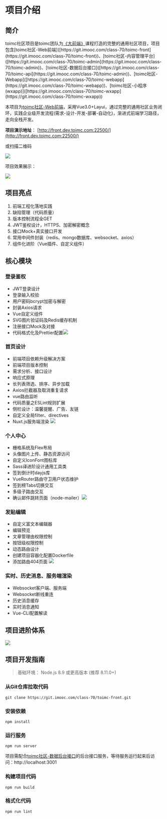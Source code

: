 # 项目介绍

## 简介

toimc社区项目是toimc团队为[《大前端》]([https://class.imooc.com/sale/webfullstack?mc_marking=1eb5ce0be2ada8da4a6387b391f00b92&mc_channel=syzcjj1](https://class.imooc.com/sale/webfullstack?mc_marking=1eb5ce0be2ada8da4a6387b391f00b92&mc_channel=syzcjj1))课程打造的完整的通用社区项目，项目包含[toimc社区-Web前端]([https://git.imooc.com/class-70/toimc-front](https://git.imooc.com/class-70/toimc-front))、[toimc社区-内容管理平台]([https://git.imooc.com/class-70/toimc-admin](https://git.imooc.com/class-70/toimc-admin))、[toimc社区-数据后台接口]([https://git.imooc.com/class-70/toimc-api](https://git.imooc.com/class-70/toimc-admin))、[toimc社区-Webapp]([https://git.imooc.com/class-70/toimc-webapp](https://git.imooc.com/class-70/toimc-webapp))、[toimc社区-小程序(wxapp)]([https://git.imooc.com/class-70/toimc-wxapp](https://git.imooc.com/class-70/toimc-wxapp))

本项目为[toimc社区-Web前端]([https://git.imooc.com/class-70/toimc-front](https://git.imooc.com/class-70/toimc-front))，采用Vue3.0+Layui，通过完整的通用社区业务闭环，实践企业级开发流程(需求-设计-开发-部署-自动化)，渐进式前端学习路径，走向全栈开发。



**项目演示地址**： [http://front.dev.toimc.com:22500/](http://front.dev.toimc.com:22500/)  

或扫描二维码

![](http://img.windrise.com.cn/562c0cf7-2e1c-408c-874e-3540a694cd5b.png)

项目效果展示：

![](http://img.windrise.com.cn/107f4695-b11f-4421-a936-8ff61ae71f3d.png)



## 项目亮点

1. 前端工程化落地实践
2. 缺陷管理（代码质量）
3. 版本控制流程全GET
4. JWT鉴权设计，HTTPS、加密解密概念
5. 接口Mock+真实接口开发
6. 常用中间件封装（redis、mongo数据库、websocket、axios）
7. 组件化进阶（Vue插件、自定义组件）



## 核心模块

### 登录鉴权

* JWT登录设计
* 登录输入校验
* 用户密码bcrypt加密与解密
* 封装Axios请求
* Vue自定义组件
* SVG图片验证码及Redis缓存机制
* 注册接口Mock及对接
* 代码格式化及Prettier配置![](http://img.windrise.com.cn/abbdd643-c6df-470c-ada4-1c2ba179e257.jpg)



### 首页设计

* 前端项目依赖升级解决方案
* 前端项目版本控制
* 需求分析、接口设计
* 响应式原理
* 长列表筛选、排序、异步加载
* Axios拦截器及取消重复请求
* vue路由监听
* 代码质量之ESLint规则扩展
* 侧栏设计：温馨提醒、广告、友链
* 自定义全局filter、directives
* Nuxt.js服务端渲染
  ![](http://img.windrise.com.cn/107f4695-b11f-4421-a936-8ff61ae71f3d.png)



### 个人中心

* 栅格系统及Flex布局
* 头像图片上传、静态资源访问
* 自定义IconFont图标库
* Sass译进阶设计通用工具类
* 签到倒计时dayjs库
* VueRouter路由守卫用户状态维护
* 签到榜Tabs切换交互
* 多级子路由交互
* 确认邮件跳转页面（node-mailer）![](http://img.windrise.com.cn/d81e94c3-5375-4af1-a660-ee82493ed79f.jpg)



### 发贴编辑

* 自定义富文本编辑器
* 编辑预览
* 文章管理由权限控制
* 按钮级权限控制
* 动态路由设计
* 创建项目容器化配置Dockerfile
* 添加路由404页面
  ![](http://img.windrise.com.cn/4b2d49f1-dbe1-437b-91c6-30ac54338d0e.jpg)



### 实时、历史消息、服务端渲染

* Websocket客户端、服务端
* Websocket断线重连
* 历史消息缓存
* 实时消息通知
* Vue-CLI配置解读



## 项目进阶体系

![](http://img.windrise.com.cn/7598b4d5-a68b-4753-b2eb-db76f2d23715.png)



## 项目开发指南

> 基础环境： Node.js 8.9 或更高版本 (推荐 8.11.0+)

### 从Git仓库拉取代码 

```
git clone https://git.imooc.com/class-70/toimc-front.git
```

### 安装依赖

```
npm install
```

### 运行服务

```
npm run server
```

项目需配合[toimc社区-数据后台接口]([https://git.imooc.com/class-70/toimc-api](https://git.imooc.com/class-70/toimc-admin))的后台接口服务，等待服务运行起来后访问：http://localhost:3001

### 构建项目代码

```
npm run build
```

### 格式化代码

```
npm run lint
```
